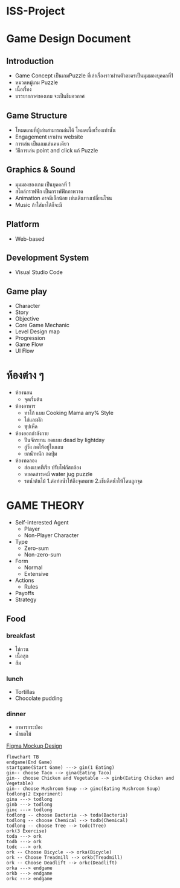 # ISS-Project

# Game Design Document

## Introduction

- Game Concept เป็นเกมPuzzle ที่เล่าเรื่องราวผ่านตัวละครเป็นมุมมองบุคคลที่1
- หมวดหมู่เกม Puzzle
- เนื้อเรื่อง 
- บรรยายกาศของเกม จะเป็นธีมอวกาศ

## Game Structure

- โหมดเกมที่ผู้เล่นสามารถเล่นได้ โหมดเนื้อเรื่องเท่านั้น
- Engagement เราผ่าน website
- การเล่น เป็นเกมเล่นคนเดียว
- วิธีการเล่น point and click แก้ Puzzle

## Graphics & Sound

- มุมมองของเกม เป็นบุคคลที่ 1
- สไตล์กราฟฟิก เป็นกราฟฟิกภาพวาด
- Animation อาจมีเล็กน้อย เช่นเดินทางเปลี่ยนโซน
- Music ถ้าใส่มาได้ก็จะมี

## Platform

- Web-based

## Development System

- Visual Studio Code

## Game play

- Character 
- Story 
- Objective 
- Core Game Mechanic 
- Level Design map 
- Progression 
- Game Flow 
- UI Flow

# ห้องต่าง ๆ

- ห้องนอน
    - จุดเริ่มต้น
- ห้องอาหาร
    - ทาโก้ แบบ Cooking Mama any% Style
    - ไก่และผัก
    - ซุปเห็ด
- ห้องออกกำลังกาย
    - ปั่นจักรยาน กดแบบ dead by lightday
    - ลู่วิ่ง กดให้อยู่ในแถบ
    - ยกน้ำหนัก กดปุ่ม
- ห้องทดลอง
    - ส่องแบคทีเรีย ปรับโฟกัสกล้อง
    - หยอดสารเคมี water jug puzzle
    - รถน้ำต้นไม้ 1.ต่อท่อน้ำให้ถึงจุดหมาย 2.เข็มฉีดน้ำให้โดนถูกจุด

# GAME THEORY
- Self-interested Agent
    - Player
    - Non-Player Character
- Type
    - Zero-sum
    - Non-zero-sum
- Form
    - Normal
    - Extensive
- Actions
    - Rules
- Payoffs
- Strategy

## Food 

### breakfast

- ไข่กวน
- เนื้อสุก
- ส้ม

### lunch

- Tortillas
- Chocolate pudding

### dinner

- อาหารกระป๋อง
- น้ำผลไม้

[Figma Mockup Design](https://www.figma.com/file/naEJtMEKg3ZsUoGjgdbYcC/ISS?node-id=0%3A1)

```mermaid
flowchart TB
endgame(End Game)
startgame(Start Game) ---> gin(1 Eating)
gin-- choose Taco --> gina(Eating Taco)
gin-- choose Chicken and Vegetable --> ginb(Eating Chicken and Vegetable)
gin-- choose Mushroom Soup --> ginc(Eating Mushroom Soup)
todlong(2 Experiment)
gina ---> todlong
ginb ---> todlong
ginc ---> todlong
todlong -- choose Bacteria --> toda(Bacteria)
todlong -- choose Chemical --> todb(Chemical)
todlong -- choose Tree --> todc(Tree)
ork(3 Exercise)
toda ---> ork
todb ---> ork
todc ---> ork
ork -- Choose Bicycle --> orka(Bicycle)
ork -- Choose Treadmill --> orkb(Treadmill)
ork -- Choose Deadlift --> orkc(Deadlift)
orka ---> endgame
orkb ---> endgame
orkc ---> endgame
```

